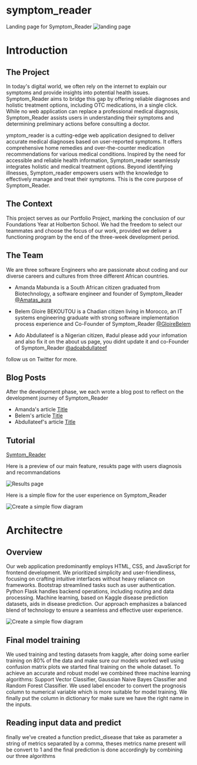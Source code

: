 # symptom_reader

Landing page for Symptom_Reader
![landing page](https://imgur.com/QB5CCpH)

# **Introduction**

## **The Project** 

In today's digital world, we often rely on the internet to explain our symptoms
and provide insights into potential health issues. Symptom_Reader aims to bridge this gap 
by offering reliable diagnoses and holistic treatment options, including OTC medications, in a single click.
While no web application can replace a professional medical diagnosis, Symptom_Reader assists users 
in understanding their symptoms and determining preliminary actions before consulting a doctor.

ymptom_reader is a cutting-edge web application designed to deliver accurate medical 
diagnoses based on user-reported symptoms. It offers comprehensive home remedies and 
over-the-counter medication recommendations for various medical conditions. Inspired by the 
need for accessible and reliable health information, Symptom_reader seamlessly integrates 
holistic and medical treatment options. Beyond identifying illnesses, Symptom_reader 
empowers users with the knowledge to effectively manage and treat their symptoms. This is the core purpose of Symptom_Reader.

## **The Context**

This project serves as our Portfolio Project, marking the conclusion of our Foundations Year at Holberton School.
We had the freedom to select our teammates and choose the focus of our work, provided we deliver a 
functioning program by the end of the three-week development period.

## **The Team**  

We are three software Engineers who are passionate about coding and our diverse careers and cultures
from three different African countries.

- Amanda Mabunda is a South African citizen graduated from Biotechnology, a software engineer
  and founder of Symptom_Reader [@Amatas_aura](https://x.com/Amatas_aura)

- Belem Gloire BEKOUTOU is a Chadian citizen living in Morocco, an IT systems engineering graduate with strong
  software implementation process experience and Co-Founder of Symptom_Reader [@GloireBelem](https://x.com/GloireBelem)

- Ado Abdullateef is a Nigerian citizen, #adul please add your infomation and also fix it on the about us page, you didnt update it
  and co-Founder of Symptom_Reader [@adoabdullateef](https://x.com/adoabdullatee)

follow us on Twitter for more.

## **Blog Posts**

After the development phase, we each wrote a blog post to reflect on the development journey of Symptom_Reader

- Amanda's article [Title](https://www.linkedin.com/pulse/symptomreader-amanda-mabunda-tzyvf)
- Belem's article [Title](url)
- Abdullateef's article [Title](url)

## **Tutorial**

[Symtom_Reader](http://gloire-belem.tech/)

Here is a preview of our main feature, resukts page with users diagnosis and recommandations

![Results page](https://imgur.com/G7urp5y)

Here is a simple flow for the user experience on Symptom_Reader

![Create a simple flow diagram](https://imgur.com/i0DztJe)

# **Architectre**

## **Overview**

Our web application predominantly employs HTML, CSS, and JavaScript for frontend development. 
We prioritized simplicity and user-friendliness, focusing on crafting intuitive interfaces without heavy reliance on frameworks. 
Bootstrap streamlined tasks such as user authentication. Python Flask handles backend operations, including routing and data processing. 
Machine learning, based on Kaggle disease prediction datasets, aids in disease prediction. 
Our approach emphasizes a balanced blend of technology to ensure a seamless and effective user experience.

![Create a simple flow diagram](image-url)

## **Final model training**

We used training and testing datasets from kaggle, after doing some earlier training on 80% of the data and make sure our models worked well using confusion matrix plots we started final training on the whole dataset. To achieve an accurate and  robust model we combined three machine learning algorithms: Support Vector Classifier, Gaussian Naive Bayes Classifier and Random Forest Classifier. We used label encoder to convert the prognosis column to numerical variable which is more suitable for model training. We finally put the column in dictionary for make sure we have the right name in the inputs.

## **Reading input data and predict**
finally we’ve created a function predict_disease that take as parameter a string of metrics separated by a comma, theses metrics name present will be convert to 1 and the final prediction is done accordingly by combining our three algorithms
